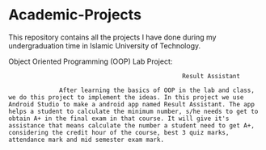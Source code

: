 # Academic-Projects
This repository contains all the projects I have done during my undergraduation time in Islamic University of Technology.

Object Oriented Programming (OOP) Lab Project:
            
                                                    Result Assistant
                                                    
                  After learning the basics of OOP in the lab and class, we do this project to implement the ideas. In this project we use Android Studio to make a android app named Result Assistant. The app helps a student to calculate the minimum number, s/he needs to get to obtain A+ in the final exam in that course. It will give it's assistance that means calculate the number a student need to get A+, considering the credit hour of the course, best 3 quiz marks, attendance mark and mid semester exam mark.
